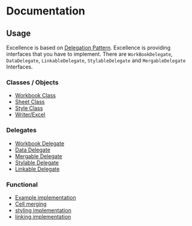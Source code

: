 # Documentation

## Usage

Excellence is based on [Delegation Pattern](http://www.blog.newventurewebsites.com/delegate-design-pattern-in-php/).
Excellence is providing interfaces that you have to implement. There are `WorkBookDelegate`, `DataDelegate`, `LinkableDelegate`,
`StylableDelegate` and `MergableDelegate` Interfaces.

### Classes / Objects

* [Workbook Class](workbook.md)
* [Sheet Class](sheet.md)
* [Style Class](style.md)
* [Writer/Excel](writer/excel.md)


### Delegates

* [Workbook Delegate](Delegates/workbookDelegate.md)
* [Data Delegate](Delegates/dataDelegate.md)
* [Mergable Delegate](Delegates/mergableDelegate.md)
* [Stylable Delegate](Delegates/stylableDelegate.md)
* [Linkable Delegate](Delegates/linkableDelegate.md)

### Functional

* [Example implementation](example/main.md)
* [Cell merging](example/cell-merging.md)
* [styling implementation](example/styling.md)
* [linking implementation](example/linking.md)
